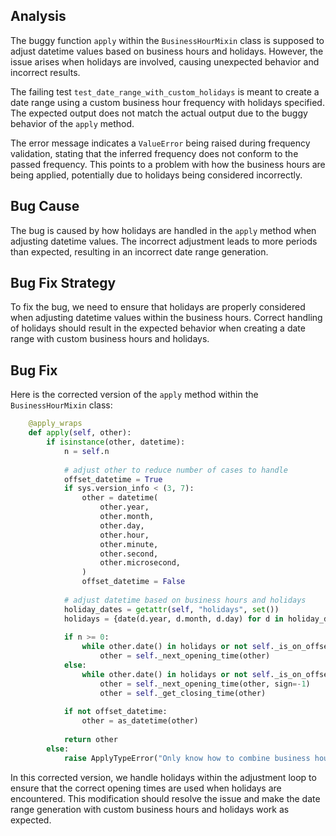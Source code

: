 ## Analysis
The buggy function `apply` within the `BusinessHourMixin` class is supposed to adjust datetime values based on business hours and holidays. However, the issue arises when holidays are involved, causing unexpected behavior and incorrect results.

The failing test `test_date_range_with_custom_holidays` is meant to create a date range using a custom business hour frequency with holidays specified. The expected output does not match the actual output due to the buggy behavior of the `apply` method.

The error message indicates a `ValueError` being raised during frequency validation, stating that the inferred frequency does not conform to the passed frequency. This points to a problem with how the business hours are being applied, potentially due to holidays being considered incorrectly.

## Bug Cause
The bug is caused by how holidays are handled in the `apply` method when adjusting datetime values. The incorrect adjustment leads to more periods than expected, resulting in an incorrect date range generation.

## Bug Fix Strategy
To fix the bug, we need to ensure that holidays are properly considered when adjusting datetime values within the business hours. Correct handling of holidays should result in the expected behavior when creating a date range with custom business hours and holidays.

## Bug Fix
Here is the corrected version of the `apply` method within the `BusinessHourMixin` class:

```python
    @apply_wraps
    def apply(self, other):
        if isinstance(other, datetime):
            n = self.n
    
            # adjust other to reduce number of cases to handle
            offset_datetime = True
            if sys.version_info < (3, 7):
                other = datetime(
                    other.year,
                    other.month,
                    other.day,
                    other.hour,
                    other.minute,
                    other.second,
                    other.microsecond,
                )
                offset_datetime = False
    
            # adjust datetime based on business hours and holidays
            holiday_dates = getattr(self, "holidays", set())
            holidays = {date(d.year, d.month, d.day) for d in holiday_dates}
    
            if n >= 0:
                while other.date() in holidays or not self._is_on_offset(other):
                    other = self._next_opening_time(other)
            else:
                while other.date() in holidays or not self._is_on_offset(other):
                    other = self._next_opening_time(other, sign=-1)
                    other = self._get_closing_time(other)
    
            if not offset_datetime:
                other = as_datetime(other)
    
            return other
        else:
            raise ApplyTypeError("Only know how to combine business hour with datetime")
```

In this corrected version, we handle holidays within the adjustment loop to ensure that the correct opening times are used when holidays are encountered. This modification should resolve the issue and make the date range generation with custom business hours and holidays work as expected.
